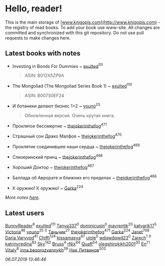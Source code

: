 # Hello, reader!
This is the main storage of [www.knigopis.com](http://www.knigopis.com) - the registry of read books.
To add your book use www-site. All changes are committed and synchronized with this git repository.
Do not use pull requests to make changes here.


## Latest books with notes
* Investing in Bonds For Dummies ~ [exulted](users/100/100599204551896265722-google)<sup>111</sup>
    > ASIN: B012X5ZP9A

* The Mongoliad (The Mongoliad Series Book 1) ~ [exulted](users/100/100599204551896265722-google)<sup>110</sup>
    > ASIN: B007S0EF24

* И ботаники делают бизнес 1+2 ~ [youno](users/302/302928912-vkontakte)<sup>25</sup>
    > Обновленная версия. Очень крутая книга.

* Проклятое бессмертие ~ [thejokerinthefog](users/317/317244423-vkontakte)<sup>471</sup>

* Страшный сон Драко Малфоя ~ [thejokerinthefog](users/317/317244423-vkontakte)<sup>470</sup>

* Проклятие соединившее наши сердца ~ [thejokerinthefog](users/317/317244423-vkontakte)<sup>469</sup>

* Слизеринский принц ~ [thejokerinthefog](users/317/317244423-vkontakte)<sup>468</sup>

* Хороший Доктор ~ [thejokerinthefog](users/317/317244423-vkontakte)<sup>467</sup>

* Баллада об Аврорате и ближних его пределах ~ [thejokerinthefog](users/317/317244423-vkontakte)<sup>466</sup>

* К оружию! К оружию! ~ [Garka](users/115/115753719718250012620-google)<sup>224</sup>


_More notes [here](latest_books_with_notes.md)._


## Latest users
[BunnyReader](users/117/117953264019715943446-google)<sup>6</sup> 
[exulted](users/100/100599204551896265722-google)<sup>111</sup> 
[Tanya337](users/286/2867088343333019-facebook)<sup>0</sup> 
[dominicusin](users/615/6153637904214543420-mailru)<sup>0</sup> 
[mavrentik](users/200/200666735-vkontakte)<sup>20</sup> 
[katyarik17](users/170/170796230-vkontakte)<sup>5</sup> 
[Victoria](users/113/113794223924688167852-google)<sup>46</sup> 
[youno](users/302/302928912-vkontakte)<sup>25</sup> 
[](users/138/138142271868147910-mailru)<sup>0</sup> 
[Таньчик](users/209/2096581563762610-facebook)<sup>27</sup> 
[thejokerinthefog](users/317/317244423-vkontakte)<sup>471</sup> 
[Garka](users/115/115753719718250012620-google)<sup>224</sup> 
[Janet](users/108/108113656204404967440-google)<sup>708</sup> 
[Daria Varyvod](users/829/829893410524253-facebook)<sup>41</sup> 
[Chiffi](users/105/105831994080785626680-google)<sup>124</sup> 
[kissamasya](users/684/68439978-vkontakte)<sup>67</sup> 
[ulole](users/244/244065473-vkontakte)<sup>0</sup> 
[wdqwdqwd23](users/132/13245747-vkontakte)<sup>0</sup> 
[Zarech](users/116/116927503362988481359-google)<sup>1</sup> 
[](users/116/116927503362988481359-googleplus)<sup>0</sup> 
[katrinvredina](users/233/2336755-vkontakte)<sup>83</sup> 
[Sky](users/118/118049897850017649660-google)<sup>142</sup> 
[Bruss](users/178/178551812-vkontakte)<sup>4</sup> 
[rNix](users/227/22742452-yandex)<sup>64</sup> 
[Quaff](users/122/12267158-vkontakte)<sup>54</sup> 
[olegshirokikh2001](users/445/445474364-vkontakte)<sup>30</sup> 
[En](users/333/333646551-vkontakte)<sup>71</sup> 
[Vitaly](users/109/109395490138181998437-google)<sup>8</sup> 
[inna.besprozvannykh](users/733/73323849-yandex)<sup>59</sup> 
[Ник Литвинов](users/241/241974816-vkontakte)<sup>203</sup> 


_06.07.2019 13:46:46_
